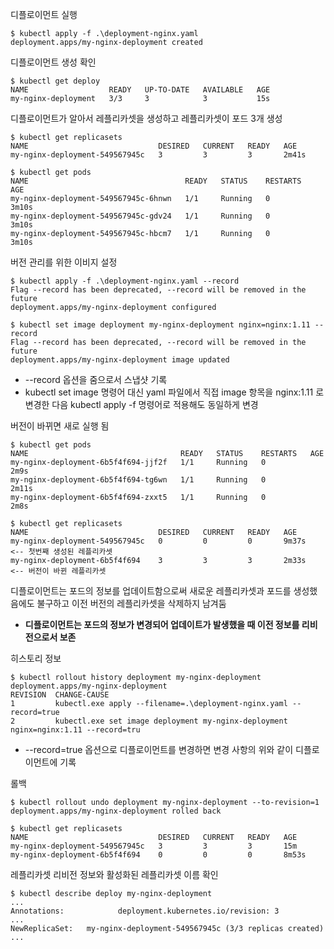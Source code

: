 
디플로이먼트 실행

```shell
$ kubectl apply -f .\deployment-nginx.yaml
deployment.apps/my-nginx-deployment created
```

디플로이먼트 생성 확인

```shell
$ kubectl get deploy
NAME                  READY   UP-TO-DATE   AVAILABLE   AGE
my-nginx-deployment   3/3     3            3           15s
```


디플로이먼트가 알아서 레플리카셋을 생성하고 레플리카셋이 포드 3개 생성

```shell
$ kubectl get replicasets
NAME                             DESIRED   CURRENT   READY   AGE
my-nginx-deployment-549567945c   3         3         3       2m41s

$ kubectl get pods
NAME                                   READY   STATUS    RESTARTS   AGE
my-nginx-deployment-549567945c-6hnwn   1/1     Running   0          3m10s
my-nginx-deployment-549567945c-gdv24   1/1     Running   0          3m10s
my-nginx-deployment-549567945c-hbcm7   1/1     Running   0          3m10s
```

버전 관리를 위한 이비지 설정

```shell
$ kubectl apply -f .\deployment-nginx.yaml --record
Flag --record has been deprecated, --record will be removed in the future
deployment.apps/my-nginx-deployment configured

$ kubectl set image deployment my-nginx-deployment nginx=nginx:1.11 --record
Flag --record has been deprecated, --record will be removed in the future
deployment.apps/my-nginx-deployment image updated
```
- --record 옵션을 줌으로서 스냅샷 기록
- kubectl set image 명령어 대신 yaml 파일에서 직접 image 항목을 nginx:1.11 로 변경한 다음 kubectl apply -f 명령어로 적용해도 동일하게 변경

버전이 바뀌면 새로 실행 됨
```shell
$ kubectl get pods
NAME                                  READY   STATUS    RESTARTS   AGE
my-nginx-deployment-6b5f4f694-jjf2f   1/1     Running   0          2m9s
my-nginx-deployment-6b5f4f694-tg6wn   1/1     Running   0          2m11s
my-nginx-deployment-6b5f4f694-zxxt5   1/1     Running   0          2m8s
```
 
```shell
$ kubectl get replicasets
NAME                             DESIRED   CURRENT   READY   AGE
my-nginx-deployment-549567945c   0         0         0       9m37s    <-- 첫번째 생성된 레플리카셋
my-nginx-deployment-6b5f4f694    3         3         3       2m33s    <-- 버전이 바뀐 레플리카셋
```

디플로이먼트는 포드의 정보를 업데이트함으로써 새로운 레플리카셋과 포드를 생성했음에도 불구하고 이전 버전의 레플리카셋을 삭제하지 남겨둠
- **디플로이먼트는 포드의 정보가 변경되어 업데이트가 발생했을 때 이전 정보를 리비전으로서 보존**

히스토리 정보

```shell
$ kubectl rollout history deployment my-nginx-deployment
deployment.apps/my-nginx-deployment
REVISION  CHANGE-CAUSE
1         kubectl.exe apply --filename=.\deployment-nginx.yaml --record=true
2         kubectl.exe set image deployment my-nginx-deployment nginx=nginx:1.11 --record=tru
```
- --record=true 옵션으로 디플로이먼트를 변경하면 변경 사항의 위와 같이 디플로이먼트에 기록

롤백

```shell
$ kubectl rollout undo deployment my-nginx-deployment --to-revision=1
deployment.apps/my-nginx-deployment rolled back

$ kubectl get replicasets
NAME                             DESIRED   CURRENT   READY   AGE
my-nginx-deployment-549567945c   3         3         3       15m
my-nginx-deployment-6b5f4f694    0         0         0       8m53s
```

레플리카셋 리비전 정보와 활성화된 레플리카셋 이름 확인

```shell
$ kubectl describe deploy my-nginx-deployment
...
Annotations:            deployment.kubernetes.io/revision: 3
...
NewReplicaSet:   my-nginx-deployment-549567945c (3/3 replicas created)
...
```

